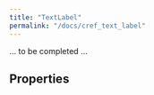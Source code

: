 ```yaml
---
title: "TextLabel"
permalink: "/docs/cref_text_label"
--- 
```


... to be completed ...

## Properties


